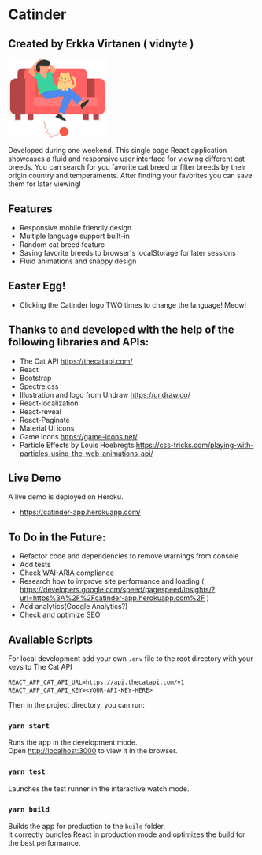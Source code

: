# Catinder

## Created by Erkka Virtanen ( vidnyte )

<img src="./public/assets/images/catinder-logo-alt.svg" alt="Catinder Logo by Undraw" width="200"/>

Developed during one weekend.
This single page React application showcases a fluid and responsive user interface for viewing different cat breeds. You can search for you favorite cat breed or filter breeds by their origin country and temperaments. After finding your favorites you can save them for later viewing!

## Features

- Responsive mobile friendly design
- Multiple language support built-in
- Random cat breed feature
- Saving favorite breeds to browser's localStorage for later sessions
- Fluid animations and snappy design

## Easter Egg!

- Clicking the Catinder logo TWO times to change the language! Meow!

## Thanks to and developed with the help of the following libraries and APIs:

- The Cat API
  https://thecatapi.com/
- React
- Bootstrap
- Spectre.css
- Illustration and logo from Undraw
  https://undraw.co/
- React-localization
- React-reveal
- React-Paginate
- Material Ui icons
- Game Icons
  https://game-icons.net/
- Particle Effects by Louis Hoebregts
  https://css-tricks.com/playing-with-particles-using-the-web-animations-api/

## Live Demo

A live demo is deployed on Heroku.

- https://catinder-app.herokuapp.com/

## To Do in the Future:

- Refactor code and dependencies to remove warnings from console
- Add tests
- Check WAI-ARIA compliance
- Research how to improve site performance and loading ( https://developers.google.com/speed/pagespeed/insights/?url=https%3A%2F%2Fcatinder-app.herokuapp.com%2F )
- Add analytics(Google Analytics?)
- Check and optimize SEO

## Available Scripts

For local development add your own `.env` file to the root directory with your keys to The Cat API

```
REACT_APP_CAT_API_URL=https://api.thecatapi.com/v1
REACT_APP_CAT_API_KEY=<YOUR-API-KEY-HERE>
```

Then in the project directory, you can run:

### `yarn start`

Runs the app in the development mode.<br />
Open [http://localhost:3000](http://localhost:3000) to view it in the browser.

### `yarn test`

Launches the test runner in the interactive watch mode.<br />

### `yarn build`

Builds the app for production to the `build` folder.<br />
It correctly bundles React in production mode and optimizes the build for the best performance.
